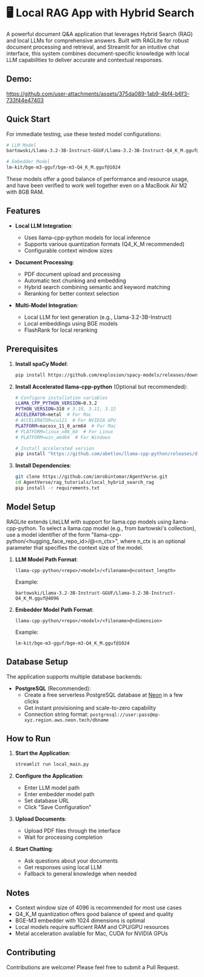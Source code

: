 # 🖥️ Local RAG App with Hybrid Search

A powerful document Q&A application that leverages Hybrid Search (RAG) and local LLMs for comprehensive answers. Built with RAGLite for robust document processing and retrieval, and Streamlit for an intuitive chat interface, this system combines document-specific knowledge with local LLM capabilities to deliver accurate and contextual responses.

## Demo:


https://github.com/user-attachments/assets/375da089-1ab9-4bf4-b6f3-733f44e47403


## Quick Start

For immediate testing, use these tested model configurations:
```bash
# LLM Model
bartowski/Llama-3.2-3B-Instruct-GGUF/Llama-3.2-3B-Instruct-Q4_K_M.gguf@4096

# Embedder Model
lm-kit/bge-m3-gguf/bge-m3-Q4_K_M.gguf@1024
```
These models offer a good balance of performance and resource usage, and have been verified to work well together even on a MacBook Air M2 with 8GB RAM.

## Features

- **Local LLM Integration**:
  - Uses llama-cpp-python models for local inference
  - Supports various quantization formats (Q4_K_M recommended)
  - Configurable context window sizes

- **Document Processing**:
  - PDF document upload and processing
  - Automatic text chunking and embedding
  - Hybrid search combining semantic and keyword matching
  - Reranking for better context selection

- **Multi-Model Integration**:
  - Local LLM for text generation (e.g., Llama-3.2-3B-Instruct)
  - Local embeddings using BGE models
  - FlashRank for local reranking

## Prerequisites

1. **Install spaCy Model**:
   ```bash
   pip install https://github.com/explosion/spacy-models/releases/download/xx_sent_ud_sm-3.7.0/xx_sent_ud_sm-3.7.0-py3-none-any.whl
   ```

2. **Install Accelerated llama-cpp-python** (Optional but recommended):
   ```bash
   # Configure installation variables
   LLAMA_CPP_PYTHON_VERSION=0.3.2
   PYTHON_VERSION=310 # 3.10, 3.11, 3.12
   ACCELERATOR=metal  # For Mac
   # ACCELERATOR=cu121  # For NVIDIA GPU
   PLATFORM=macosx_11_0_arm64  # For Mac
   # PLATFORM=linux_x86_64  # For Linux
   # PLATFORM=win_amd64  # For Windows

   # Install accelerated version
   pip install "https://github.com/abetlen/llama-cpp-python/releases/download/v$LLAMA_CPP_PYTHON_VERSION-$ACCELERATOR/llama_cpp_python-$LLAMA_CPP_PYTHON_VERSION-cp$PYTHON_VERSION-cp$PYTHON_VERSION-$PLATFORM.whl"
   ```

3. **Install Dependencies**:
   ```bash
   git clone https://github.com/imrobintomar/AgentVerse.git
   cd AgentVerse/rag_tutorials/local_hybrid_search_rag
   pip install -r requirements.txt
   ```

## Model Setup

RAGLite extends LiteLLM with support for llama.cpp models using llama-cpp-python. To select a llama.cpp model (e.g., from bartowski's collection), use a model identifier of the form "llama-cpp-python/<hugging_face_repo_id>/<filename>@<n_ctx>", where n_ctx is an optional parameter that specifies the context size of the model.

1. **LLM Model Path Format**:
   ```
   llama-cpp-python/<repo>/<model>/<filename>@<context_length>
   ```
   Example:
   ```
   bartowski/Llama-3.2-3B-Instruct-GGUF/Llama-3.2-3B-Instruct-Q4_K_M.gguf@4096
   ```

2. **Embedder Model Path Format**:
   ```
   llama-cpp-python/<repo>/<model>/<filename>@<dimension>
   ```
   Example:
   ```
   lm-kit/bge-m3-gguf/bge-m3-Q4_K_M.gguf@1024
   ```

## Database Setup

The application supports multiple database backends:

- **PostgreSQL** (Recommended):
  - Create a free serverless PostgreSQL database at [Neon](https://neon.tech) in a few clicks
  - Get instant provisioning and scale-to-zero capability
  - Connection string format: `postgresql://user:pass@ep-xyz.region.aws.neon.tech/dbname`


## How to Run

1. **Start the Application**:
   ```bash
   streamlit run local_main.py
   ```

2. **Configure the Application**:
   - Enter LLM model path
   - Enter embedder model path
   - Set database URL
   - Click "Save Configuration"

3. **Upload Documents**:
   - Upload PDF files through the interface
   - Wait for processing completion

4. **Start Chatting**:
   - Ask questions about your documents
   - Get responses using local LLM
   - Fallback to general knowledge when needed

## Notes

- Context window size of 4096 is recommended for most use cases
- Q4_K_M quantization offers good balance of speed and quality
- BGE-M3 embedder with 1024 dimensions is optimal
- Local models require sufficient RAM and CPU/GPU resources
- Metal acceleration available for Mac, CUDA for NVIDIA GPUs

## Contributing

Contributions are welcome! Please feel free to submit a Pull Request.

